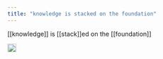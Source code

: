 ```yaml
---
title: "knowledge is stacked on the foundation"
---
```


[[knowledge]] is [[stack]]ed on the [[foundation]]

<img src='https://scrapbox.io/api/pages/nishio/en/icon' alt='en.icon' height="19.5"/>